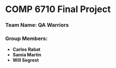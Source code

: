 # COMP 6710 Final Project

### Team Name: **QA Warriors**

### Group Members:
- **Carlos Rabat**
- **Samia Martin**
- **Will Segrest**
